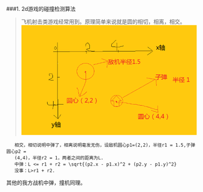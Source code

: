 ###1. 2d游戏的碰撞检测算法
> 飞机射击类游戏经常用到。原理简单来说就是圆的相切，相离，相交。
![](image/碰撞检测.png)  
```
   相交，相切说明中弹了，相离说明毫发无伤，设敌机圆心p1=(2,2)，半径r1 = 1.5,子弹圆心p2 = 
   (4,4)，半径r2 = 1，两者之间的距离为L.
   中弹：L <= r1 + r2 = \sqrt{(p2.x - p1.x)^2 + (p2.y - p1.y)^2}
   没事：L>r1 + r2.
```
其他的我方战机中弹，撞机同理。